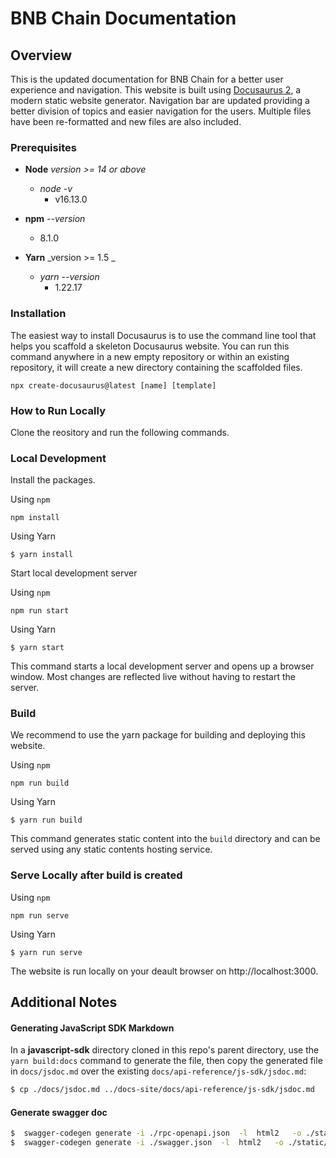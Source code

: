 # BNB Chain Documentation 

## Overview

This is the updated documentation for BNB Chain for a better user experience and navigation. This website is built using [Docusaurus 2](https://docusaurus.io/), a modern static website generator. Navigation bar are updated providing a better division of topics and easier navigation for the users. Multiple files have been re-formatted and new files are also included.

### Prerequisites

  - **Node** _version >= 14 or above_
    - _node -v_
      - v16.13.0
     
  - **npm** _--version_
    - 8.1.0
  
  - **Yarn** _version >= 1.5 _
    - _yarn --version_
      - 1.22.17
    
### Installation

The easiest way to install Docusaurus is to use the command line tool that helps you scaffold a skeleton Docusaurus website. You can run this command anywhere in a new empty repository or within an existing repository, it will create a new directory containing the scaffolded files.

```
npx create-docusaurus@latest [name] [template]
```

### How to Run Locally

Clone the reository and run the following commands.

### Local Development

Install the packages.

Using `npm`

```
npm install
```

Using Yarn

```
$ yarn install
```

Start local development server

Using `npm`

```
npm run start 
```

Using Yarn

```
$ yarn start
```

This command starts a local development server and opens up a browser window. Most changes are reflected live without having to restart the server.

### Build
We recommend to use the yarn package for building and deploying this website.

Using `npm`

```
npm run build 
```

Using Yarn

```
$ yarn run build
```

This command generates static content into the `build` directory and can be served using any static contents hosting service.

### Serve Locally after build is created

Using `npm`

```
npm run serve
```

Using Yarn

```
$ yarn run serve
```

The website is run locally on your deault browser on http://localhost:3000.


## Additional Notes

#### Generating JavaScript SDK Markdown

In a **javascript-sdk** directory cloned in this repo's parent directory, use the `yarn build:docs` command to generate the file, then copy the generated file in `docs/jsdoc.md` over the existing `docs/api-reference/js-sdk/jsdoc.md`:

```bash
$ cp ./docs/jsdoc.md ../docs-site/docs/api-reference/js-sdk/jsdoc.md
```

#### Generate swagger doc

```bash
$  swagger-codegen generate -i ./rpc-openapi.json  -l  html2   -o ./static/rpc-swagger
$  swagger-codegen generate -i ./swagger.json  -l  html2   -o ./static/api-swagger
```

